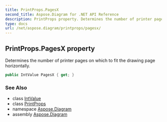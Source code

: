 ```yaml
---
title: PrintProps.PagesX
second_title: Aspose.Diagram for .NET API Reference
description: PrintProps property. Determines the number of printer pages on which to fit the drawing page horizontally
type: docs
url: /net/aspose.diagram/printprops/pagesx/
---
```

## PrintProps.PagesX property

Determines the number of printer pages on which to fit the drawing page horizontally.

```csharp
public IntValue PagesX { get; }
```

### See Also

* class [IntValue](../../intvalue/)
* class [PrintProps](../)
* namespace [Aspose.Diagram](../../printprops/)
* assembly [Aspose.Diagram](../../../)


